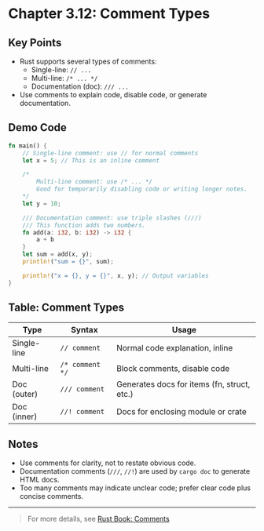 # Chapter 3.12: Comment Types

## Key Points

- Rust supports several types of comments:
    - Single-line: `// ...`
    - Multi-line: `/* ... */`
    - Documentation (doc): `/// ...` 
- Use comments to explain code, disable code, or generate documentation.

## Demo Code

```rust
fn main() {
    // Single-line comment: use // for normal comments
    let x = 5; // This is an inline comment

    /*
        Multi-line comment: use /* ... */
        Good for temporarily disabling code or writing longer notes.
    */
    let y = 10;

    /// Documentation comment: use triple slashes (///)
    /// This function adds two numbers.
    fn add(a: i32, b: i32) -> i32 {
        a + b
    }
    let sum = add(x, y);
    println!("sum = {}", sum);

    println!("x = {}, y = {}", x, y); // Output variables
}
```

## Table: Comment Types

| Type                | Syntax             | Usage                                      |
|---------------------|--------------------|---------------------------------------------|
| Single-line         | `// comment`       | Normal code explanation, inline             |
| Multi-line          | `/* comment */`    | Block comments, disable code                |
| Doc (outer)         | `/// comment`      | Generates docs for items (fn, struct, etc.) |
| Doc (inner)         | `//! comment`      | Docs for enclosing module or crate          |

## Notes

- Use comments for clarity, not to restate obvious code.
- Documentation comments (`///`, `//!`) are used by `cargo doc` to generate HTML docs.
- Too many comments may indicate unclear code; prefer clear code plus concise comments.

---

> For more details, see [Rust Book: Comments](https://doc.rust-lang.org/book/ch03-04-comments.html)
